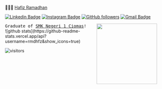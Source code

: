  👨🏻‍💻 [Hafiz Ramadhan](https://insancreative.id)

  [![Linkedin Badge](https://img.shields.io/badge/-Hafiz%20Ramadhan-blue?style=social&logo=Linkedin&logoColor=blue&link=https://www.linkedin.com/in/hfzrmd/)](https://www.linkedin.com/in/hfzrmd/) [![Instagram Badge](http://img.shields.io/badge/-@hfzrmd-1ca0f1?style=social&logo=Instagram&logoColor=black&link=https://instagram.com/hfzrmd)](https://instagram.com/hfzrmd) [![GitHub followers](https://img.shields.io/github/followers/rmdhfz?label=Follow&style=social)](https://github.com/rmdhfz/?tab=follow) [![Gmail Badge](https://img.shields.io/badge/-hfzrmd@gmail.com-c14438?style=social&logo=Gmail&logoColor=red&link=mailto:hfzrmd@gmail.com)](mailto:hfzrmd@gmail.com) 

  <img align='right' src='https://user-images.githubusercontent.com/5713670/87202985-820dcb80-c2b6-11ea-9f56-7ec461c497c3.gif' width='200"'>
  <samp>
    Graduate of <a href='https://smkn1ciomas.sch.id/' target='_blank'> SMK Negeri 1 Ciomas</a>!
  </samp>
  <br>
![github stats](https://github-readme-stats.vercel.app/api?username=rmdhfz&show_icons=true)


![visitors](https://visitor-badge.glitch.me/badge?page_id=rmdhfz)
